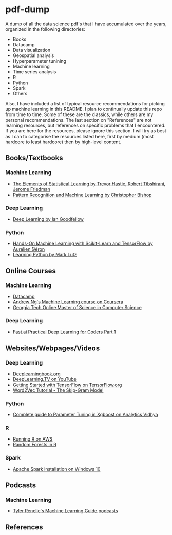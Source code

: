 # pdf-dump
A dump of all the data science pdf's that I have accumulated over the years, organized in the following directories:

* Books
* Datacamp
* Data visualization
* Geospatial analysis
* Hyperparameter tunining
* Machine learning
* Time series analysis
* R
* Python
* Spark
* Others

Also, I have included a list of typical resource recommendations for picking up machine learning in this README. I plan to continually update this repo from time to time. Some of these are the classics, while others are my personal recommendations. The last section on "References" are not learning resources, but references on specific problems that I encountered. If you are here for the resources, please ignore this section. I will try as best as I can to categorise the resources listed here, first by medium (most hardcore to least hardcore) then by high-level content.

## Books/Textbooks

### Machine Learning
* [The Elements of Statistical Learning by Trevor Hastie, Robert Tibshirani, Jerome Friedman](https://www.amazon.com/Elements-Statistical-Learning-Prediction-Statistics/dp/0387848576/ref=as_li_ss_tl)
* [Pattern Recognition and Machine Learning by Christopher Bishop](https://www.amazon.com/Pattern-Recognition-Learning-Information-Statistics/dp/0387310738/ref=as_li_ss_tl)

### Deep Learning
* [Deep Learning by Ian Goodfellow](https://www.amazon.com/Deep-Learning-Adaptive-Computation-Machine-ebook/dp/B01MRVFGX4/ref=as_li_ss_tl)

### Python
* [Hands-On Machine Learning with Scikit-Learn and TensorFlow by Aurélien Géron](https://www.amazon.com/Hands-Machine-Learning-Scikit-Learn-TensorFlow/dp/1491962291/ref=as_li_ss_tl)
* [Learning Python by Mark Lutz](https://www.amazon.com/Learning-Python-5th-Mark-Lutz/dp/1449355730/ref=as_li_ss_tl)

## Online Courses

### Machine Learning
* [Datacamp](https://www.datacamp.com/home)
* [Andrew Ng's Machine Learning course on Coursera](https://www.coursera.org/learn/machine-learning)
* [Georgia Tech Online Master of Science in Computer Science](https://www.omscs.gatech.edu/)

### Deep Learning
* [Fast.ai Practical Deep Learning for Coders Part 1](http://course.fast.ai/)

## Websites/Webpages/Videos

### Deep Learning
* [Deeplearningbook.org](http://www.deeplearningbook.org/)
* [DeepLearning.TV on YouTube](https://www.youtube.com/channel/UC9OeZkIwhzfv-_Cb7fCikLQ)
* [Getting Started with TensorFlow on TensorFlow.org](https://www.tensorflow.org/get_started/premade_estimators)
* [Word2Vec Tutorial - The Skip-Gram Model](http://mccormickml.com/2016/04/19/word2vec-tutorial-the-skip-gram-model/)

### Python
* [Complete guide to Parameter Tuning in Xgboost on Analytics Vidhya](https://www.analyticsvidhya.com/blog/2016/03/complete-guide-parameter-tuning-xgboost-with-codes-python/)

### R
* [Running R on AWS](https://aws.amazon.com/blogs/big-data/running-r-on-aws/)
* [Random Forests in R](https://github.com/tohweizhong/RUGS-RF)

### Spark
* [Apache Spark installation on Windows 10](https://hernandezpaul.wordpress.com/2016/01/24/apache-spark-installation-on-windows-10/)

## Podcasts

### Machine Learning
* [Tyler Renelle's Machine Learning Guide podcasts](http://ocdevel.com/podcasts/machine-learning)

## References



